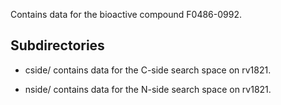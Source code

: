 Contains data for the bioactive compound F0486-0992.

## Subdirectories

- cside/ contains data for the C-side search space on rv1821.

- nside/ contains data for the N-side search space on rv1821.

